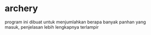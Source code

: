 # archery
program ini dibuat untuk menjumlahkan berapa banyak panhan yang masuk, penjelasan lebih lengkapnya terlampir
